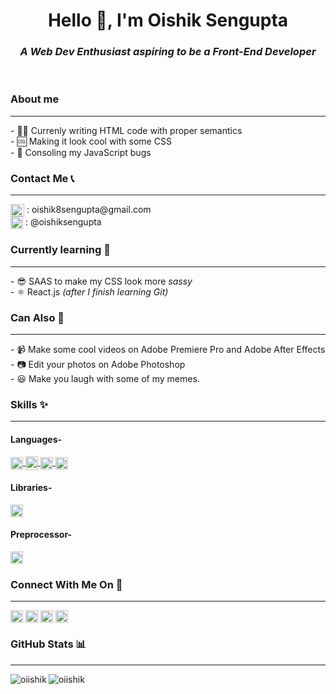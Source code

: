    <h1 align="center">Hello 👋, I'm Oishik Sengupta</h1>
    <h3 align="center">
      <i>A Web Dev Enthusiast aspiring to be a Front-End Developer</i>
    </h3>
    <br />
    <h3>About me</h3>
    <hr>
    <p>
      - 👨‍💻 Currenly writing HTML code with proper semantics<br />
      - 🆒 Making it look cool with some CSS <br />
      - 🍨 Consoling my JavaScript bugs <br />
    </p>
    <h3>Contact Me 📞</h3>
    <hr>
    <p>
      <img
        align="center"
        src="https://img.icons8.com/external-justicon-flat-justicon/64/000000/external-gmail-social-media-justicon-flat-justicon.png"
        alt="oiishik"
        height="20"
        width="22"
      /> : oishik8sengupta@gmail.com<br />
      <img
        align="center"
        src="https://img.icons8.com/external-justicon-flat-justicon/64/000000/external-linkedin-social-media-justicon-flat-justicon.png"
        alt="oiishik"
        height="20"
        width="20"
      /> : @oishiksengupta<br />
    </p>
    <h3>Currently learning 📕</h3>
    <hr>
    <p>
      - 😎 SAAS to make my CSS look more <i>sassy</i><br />
      - ⚛️ React.js <i>(after I finish learning Git)</i>
    </p>
    <h3>Can Also 💪</h3>
    <hr>
    <p>
      - 📹 Make some cool videos on Adobe Premiere Pro and Adobe After
      Effects<br />
      - 📷 Edit your photos on Adobe Photoshop <br />
      - 😆 Make you laugh with some of my memes. <br />
    </p>
    <h3>Skills ✨</h3><hr>
    <h4>Languages-</h4>
     <a href="#">
        <img
      align="center"
      src="https://img.icons8.com/color/48/000000/html-5--v1.png"
      alt="oiishik"
      margin="0 10px"
      height="20"
      width="20"
    />
    </a>
    <a href="#">
        <img
        align="center"
        src="https://img.icons8.com/color/48/000000/css3.png"
        alt="oiishik"
        margin="0 10px"
        height="22"
        width="20"
      />  
    </a>
    <a href="#">
        <img
        align="center"
        src="https://img.icons8.com/color/48/000000/javascript--v1.png"
        alt="oiishik"
        margin="0 10px"
        height="20"
        width="20"
      />
    </a>
    <a href="#">
        <img
      align="center"
      src="https://img.icons8.com/color/48/000000/java-coffee-cup-logo--v1.png"
      alt="oiishik"
      margin="0 10px"
      height="20"
      width="20"
    />
    </a>
    <h4>Libraries-</h4>
    <img
      alt="oiishik"
      margin="0 10px"
      height="20"
      width="20"
      align="center"
      src="https://img.icons8.com/office/16/000000/react.png"
    />
    <h4>Preprocessor-</h4>
    <img
      alt="oiishik"
      margin="0 10px"
      height="20"
      width="20"
      align="center"
      src="https://img.icons8.com/color/48/000000/sass.png"
    />
    <h3>Connect With Me On 📱</h3><hr>
    <p>
      <a href="https://instagram.com/oiishik" target="_blank"
        ><img
          align="center"
          src="https://img.icons8.com/fluency/48/000000/instagram-new.png"
          alt="oiishik"
          margin="0 10px"
          height="20"
          width="20"
      /></a>
      <a href="https://twitter.com/oiishik" target="_blank"
        ><img
          align="center"
          src="https://img.icons8.com/color/48/000000/twitter--v2.png"
          alt="oiishik"
          margin="0 10px"
          height="20"
          width="20"
      /></a>
      <a href="https://facebook.com/oiishik" target="_blank"
        ><img
          align="center"
          src="https://img.icons8.com/fluency/48/000000/facebook-new.png"
          alt="oiishik"
          margin="0 10px"
          height="20"
          width="20"
      /></a>
      <a href="https://youtube.com/oiishik" target="_blank"
        ><img
          align="center"
          src="https://img.icons8.com/color/48/000000/youtube-play.png"
          alt="oiishik"
          margin="0 30px"
          height="20"
          width="20"
      /></a>
    </p>
    <h3> GitHub Stats 📊 </h3><hr>
    <p>
      <img
        align="left"
        margin="0 15px"
        src="https://github-readme-stats.vercel.app/api/top-langs?username=oiishik&show_icons=true&locale=en&layout=compact"
        alt="oiishik"
      />
    </p>
    <p>
      &nbsp;<img
        align="left"
        margin="0 15px"
        src="https://github-readme-stats.vercel.app/api?username=oiishik&show_icons=true&locale=en"
        alt="oiishik"
      />
    </p>
